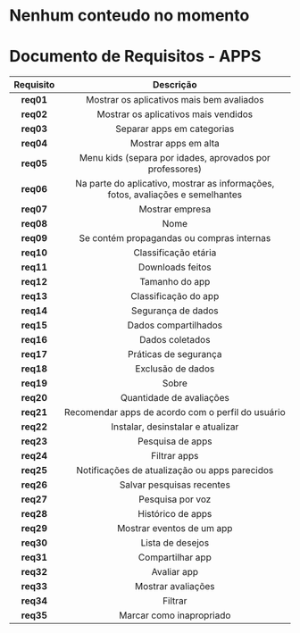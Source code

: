 # Nenhum conteudo no momento

# Documento de Requisitos - APPS

| **Requisito** | **Descrição**                                                                                       |
|:-------------:|:---------------------------------------------------------------------------------------------------:|
| **req01**     | Mostrar os aplicativos mais bem avaliados                                                           |
| **req02**     | Mostrar os aplicativos mais vendidos                                                                |
| **req03**     | Separar apps em categorias                                                                          |
| **req04**     | Mostrar apps em alta                                                                                |
| **req05**     | Menu kids (separa por idades, aprovados por professores)                                            |
| **req06**     | Na parte do aplicativo, mostrar as informações, fotos, avaliações e semelhantes                     |
| **req07**     | Mostrar empresa                                                                                     |
| **req08**     | Nome                                                                                                |
| **req09**     | Se contém propagandas ou compras internas                                                           |
| **req10**     | Classificação etária                                                                                |
| **req11**     | Downloads feitos                                                                                    |
| **req12**     | Tamanho do app                                                                                      |
| **req13**     | Classificação do app                                                                                |
| **req14**     | Segurança de dados                                                                                  |
| **req15**     | Dados compartilhados                                                                                |
| **req16**     | Dados coletados                                                                                     |
| **req17**     | Práticas de segurança                                                                               |
| **req18**     | Exclusão de dados                                                                                   |
| **req19**     | Sobre                                                                                               |
| **req20**     | Quantidade de avaliações                                                                            |
| **req21**     | Recomendar apps de acordo com o perfil do usuário                                                   |
| **req22**     | Instalar, desinstalar e atualizar                                                                   |
| **req23**     | Pesquisa de apps                                                                                    |
| **req24**     | Filtrar apps                                                                                        |
| **req25**     | Notificações de atualização ou apps parecidos                                                       |
| **req26**     | Salvar pesquisas recentes                                                                           |
| **req27**     | Pesquisa por voz                                                                                    |
| **req28**     | Histórico de apps                                                                                   |
| **req29**     | Mostrar eventos de um app                                                                           |
| **req30**     | Lista de desejos                                                                                    |
| **req31**     | Compartilhar app                                                                                    |
| **req32**     | Avaliar app                                                                                         |
| **req33**     | Mostrar avaliações                                                                                  |
| **req34**     | Filtrar                                                                                             |
| **req35**     | Marcar como inapropriado                                                                            |
